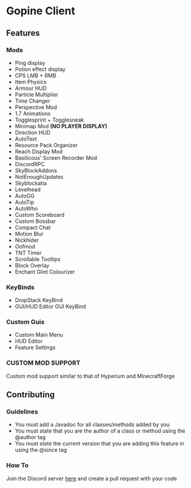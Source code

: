 # Gopine Client
## Features
### Mods
- Ping display
- Potion effect display
- CPS LMB + RMB
- Item Physics
- Armour HUD
- Particle Multiplier
- Time Changer
- Perspective Mod
- 1.7 Animations
- Togglesprint + Togglesneak
- Minimap Mod **(NO PLAYER DISPLAY)**
- Direction HUD
- AutoText
- Resource Pack Organizer
- Reach Display Mod
- Basilicous' Screen Recorder Mod
- DiscordRPC
- SkyBlockAddons
- NotEnoughUpdates
- Skyblockatia
- Levelhead
- AutoGG
- AutoTip
- AutoWho
- Custom Scoreboard
- Custom Bossbar
- Compact Chat
- Motion Blur
- Nickhider
- Oofmod
- TNT Timer
- Scrollable Tooltips
- Block Overlay
- Enchant Glint Colourizer
### KeyBinds
- DropStack KeyBind
- GUI/HUD Editor GUI KeyBind
### Custom Guis
- Custom Main Menu
- HUD Editor
- Feature Settings
### CUSTOM MOD SUPPORT
Custom mod support similar to that of Hyperium and MinecraftForge

## Contributing
### Guidelines
- You must add a Javadoc for all classes/methods added by you
- You must state that you are the author of a class or method using the @author tag
- You must state the current version that you are adding this feature in using the @since tag
### How To
Join the Discord server [here](https://discord.gg/KUvgJBU) and create a pull request with your code

